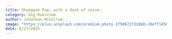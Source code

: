 ```yaml
---
title: Shoegaze Pop, with a dash of noise.
category: Gig Overview
author: Jonathan McCollum
image: "https://plus.unsplash.com/premium_photo-1750672731068-c0eff14565bd?q=80&w=1159&auto=format&fit=crop&ixlib=rb-4.1.0&ixid=M3wxMjA3fDB8MHxwaG90by1wYWdlfHx8fGVufDB8fHx8fA%3D%3D"
date: 6/27/2025
---
```

